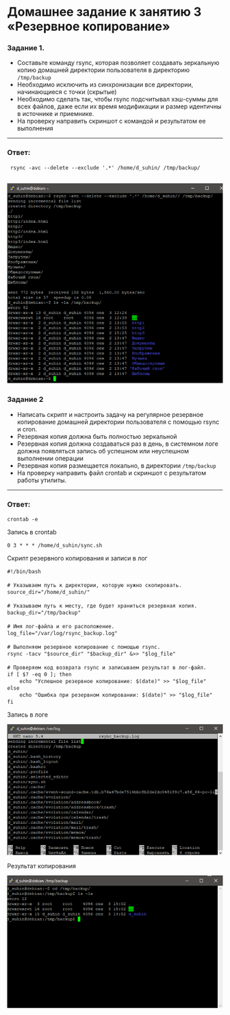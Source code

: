 # Домашнее задание к занятию 3 «Резервное копирование»

### Задание 1.
- Составьте команду rsync, которая позволяет создавать зеркальную копию домашней директории пользователя в директорию `/tmp/backup`
- Необходимо исключить из синхронизации все директории, начинающиеся с точки (скрытые)
- Необходимо сделать так, чтобы rsync подсчитывал хэш-суммы для всех файлов, даже если их время модификации и размер идентичны в источнике и приемнике.
- На проверку направить скриншот с командой и результатом ее выполнения
------
### Ответ:
```
 rsync -avc --delete --exclude '.*' /home/d_suhin/ /tmp/backup/
```
![](1-1.png)
------
### Задание 2
- Написать скрипт и настроить задачу на регулярное резервное копирование домашней директории пользователя с помощью rsync и cron.
- Резервная копия должна быть полностью зеркальной
- Резервная копия должна создаваться раз в день, в системном логе должна появляться запись об успешном или неуспешном выполнении операции
- Резервная копия размещается локально, в директории `/tmp/backup`
- На проверку направить файл crontab и скриншот с результатом работы утилиты.
------
### Ответ:
```
crontab -e
```
Запись в crontab
```
0 3 * * * /home/d_suhin/sync.sh
```
Скрипт резервного копирования и записи в лог
```
#!/bin/bash

# Указываем путь к директории, которую нужно скопировать.
source_dir="/home/d_suhin/"

# Указываем путь к месту, где будет храниться резервная копия.
backup_dir="/tmp/backup"

# Имя лог-файла и его расположение.
log_file="/var/log/rsync_backup.log"

# Выполняем резервное копирование с помощью rsync.
rsync -tacv "$source_dir" "$backup_dir" &>> "$log_file"

# Проверяем код возврата rsync и записываем результат в лог-файл.
if [ $? -eq 0 ]; then
    echo "Успешное резервное копирование: $(date)" >> "$log_file"
else
    echo "Ошибка при резервном копировании: $(date)" >> "$log_file"
fi
```
Запись в логе

![](2-1.png)

Результат копирования

![](2-2.png)
